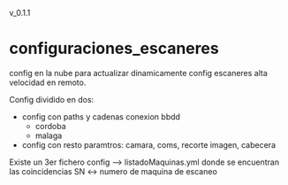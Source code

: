 v_0.1.1
# configuraciones_escaneres
config en la nube para actualizar dinamicamente config escaneres alta velocidad en remoto.

Config dividido en dos: 
- config con paths y cadenas conexion bbdd
  - cordoba
  - malaga 
- config con resto paramtros: camara, coms, recorte imagen, cabecera

Existe un 3er fichero config --> listadoMaquinas.yml donde se encuentran las coincidencias SN <-> numero de maquina de escaneo
